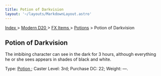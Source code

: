 ```yaml
---
title: Potion of Darkvision
layout: '~/layouts/MarkdownLayout.astro'
---
```


[ Index ](/) > [ Modern D20 ](/modern.d20.srd) > [ FX Items ](/modern.d20.srd/fx.items) > [ Potions](/modern.d20.srd/fx.items/potions) > Potion of Darkvision

##  Potion of Darkvision

The imbibing character can see in the dark for 3 hours, although everything he
or she sees appears in shades of black and white.

Type: [ Potion ](/modern.d20.srd/fx.items/potions) ; Caster Level: 3rd;
Purchase DC: 22; Weight: —.

